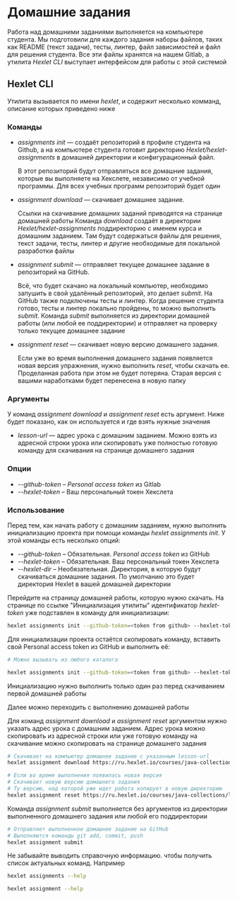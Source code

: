 # Домашние задания

Работа над домашними заданиями выполняется на компьютере студента. Мы подготовили для каждого задания наборы файлов, таких как README (текст задачи), тесты, линтер, файл зависимостей и файл для решения студента. Все эти файлы хранятся на нашем Gitlab, а утилита *Hexlet CLI* выступает интерфейсом для работы с этой системой

## Hexlet CLI

Утилита вызывается по имени *hexlet*, и содержит несколько комманд, описание которых приведено ниже

### Команды

* *assignments init* — создаёт репозиторий в профиле студента на Github, а на компьютере студента  готовит директорию *Hexlet/hexlet-assignments* в домашней директории и конфигурационный файл.

    В этот репозиторий будут отправляться все домашние задания, которые вы выполняете на Хекслете, независимо от учебной программы. Для всех учебных программ репозиторий будет один

* *assignment download* — скачивает домашнее задание.

    Ссылки на скачивание домашних заданий приводятся на странице домашней работы
    Команда *download* создаёт в директории *Hexlet/hexlet-assignments* поддиректорию с именем курса  и домашним заданием. Там будут содержаться файлы
    для решения, текст задачи, тесты, линтер и другие необходимые для локальной разработки файлы

* *assignment submit* — отправляет текущее домашнее задание в репозиторий на GitHub.

    Всё, что будет скачано на локальный компьютер, необходимо запушить в свой удалённый репозиторий, это делает *submit*. На GitHub также подключены тесты и линтер. Когда решение студента готово, тесты и линтер локально пройдены, то можно выполнить *submit*. Команда *submit* выполняется из директории домашней работы (или любой ее поддиректории) и отправляет на проверку только текущее домашнее задание

* *assignment reset* — скачивает новую версию домашнего задания.

    Если уже во время выполнения домашнего задания появляется новая версия упражнения, нужно выполнить *reset*, чтобы скачать ее. Проделанная работа при этом не будет потеряна. Старая версия с вашими наработками будет перенесена в новую папку

### Аргументы

У команд *assignment download* и *assignment reset* есть аргумент. Ниже будет показано, как он используется и где взять нужные значения

* *lesson-url* — адрес урока с домашним заданием. Можно взять из адресной строки урока или скопировать уже полностью готовую команду для скачивания на странице домашнего задания

### Опции

* *--github-token* – *Personal access token* из Gitlab
* *--hexlet-token* – Ваш персональный токен Хекслета

### Использование

Перед тем, как начать работу с домашним заданием, нужно выполнить инициализацию проекта при помощи команды *hexlet assignments init*. У этой команды есть несколько опций:

* *--github-token* – Обязательная. *Personal access token* из GitHub
* *--hexlet-token* – Обязательная. Ваш персональный токен Хекслета
* *--hexlet-dir* – Необязательная. Директория, в которую будут скачиваться домашние задания. По умолчанию это будет директория Hexlet в вашей домашней директории

Перейдите на страницу домашней работы, которую нужно скачать. На странице по ссылке "Инициализация утилиты" идентификатор *hexlet-token* уже подставлен в команду для инициализации:

```bash
hexlet assignments init --github-token=<token from github> --hexlet-token=<your hexlet token>
```

Для инициализации проекта остаётся скопировать команду, вставить свой Personal access token из GitHub и выполнить её:

```bash
# Можно вызывать из любого каталога

hexlet assignments init --github-token=<token from github> --hexlet-token=<your hexlet token>
```

Инициализацию нужно выполнить только один раз перед скачиванием первой домашней работы

Далее можно переходить с выполнению домашней работы

Для команд *assignment download* и *assignment reset* аргументом нужно указать адрес урока с домашним заданием. Адрес урока можно скопировать из адресной строки или уже готовую команду на скачивание можно скопировать на странице домашнего задания

```bash
# Скачивает на компьютер домашнее задание с указанным lesson-url
hexlet assignment download https://ru.hexlet.io/courses/java-collections/lessons/lists/assignment_unit
```

```bash
# Если во время выполнения появилась новая версия
# Скачивает новую версию домашнего задания
# Ту версию, над которой уже идет работа копирует в новую директорию
hexlet assignment reset https://ru.hexlet.io/courses/java-collections/lessons/lists/assignment_unit
```

Команда *assignment submit* выполняется без аргументов из директории выполненного домашнего задания или любой его поддиректории

```bash
# Отправляет выполненное домашнее задание на GitHub
# Выполняются команды git add, commit, push
hexlet assignment submit
```

Не забывайте выводить справочную информацию. чтобы получить список актуальных команд. Например

```bash
hexlet assignments --help
```

```bash
hexlet assignment --help
```
